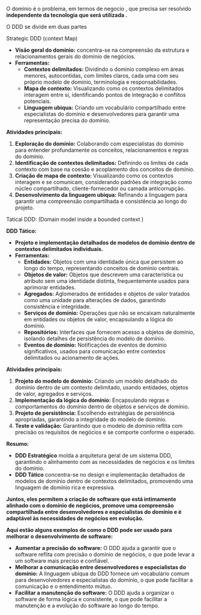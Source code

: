 O domínio é o problema, em termos de negocio , que precisa ser resolvido **independente  da tecnologia que será utilizada .**

O DDD se divide em duas partes

Strategic DDD (context Map) 
- **Visão geral do domínio:** concentra-se na compreensão da estrutura e relacionamentos gerais do domínio de negócios.
- **Ferramentas:**
    - **Contextos delimitados:** Dividindo o domínio complexo em áreas menores, autocontidas, com limites claros, cada uma com seu próprio modelo de domínio, terminologia e responsabilidades.
    - **Mapa de contexto:** Visualizando como os contextos delimitados interagem entre si, identificando pontos de integração e conflitos potenciais.
    - **Linguagem ubiqua:** Criando um vocabulário compartilhado entre especialistas do domínio e desenvolvedores para garantir uma representação precisa do domínio.

**Atividades principais:**

1. **Exploração do domínio:** Colaborando com especialistas do domínio para entender profundamente os conceitos, relacionamentos e regras do domínio.
2. **Identificação de contextos delimitados:** Definindo os limites de cada contexto com base na coesão e acoplamento dos conceitos de domínio.
3. **Criação de mapa de contexto:** Visualizando como os contextos interagem e se comunicam, considerando padrões de integração como núcleo compartilhado, cliente-fornecedor ou camada anticorrupção.
4. **Desenvolvimento da linguagem ubiqua:** Refinando a linguagem para garantir uma compreensão compartilhada e consistência ao longo do projeto.

 

Tatical DDD: (Domain model inside a bounded context )

**DDD Tático:**

- **Projeto e implementação detalhados de modelos de domínio dentro de contextos delimitados individuais.**
- **Ferramentas:**
    - **Entidades:** Objetos com uma identidade única que persistem ao longo do tempo, representando conceitos de domínio centrais.
    - **Objetos de valor:** Objetos que descrevem uma característica ou atributo sem uma identidade distinta, frequentemente usados para aprimorar entidades.
    - **Agregados:** Aglomerados de entidades e objetos de valor tratados como uma unidade para alterações de dados, garantindo consistência e integridade.
    - **Serviços de domínio:** Operações que não se encaixam naturalmente em entidades ou objetos de valor, encapsulando a lógica do domínio.
    - **Repositórios:** Interfaces que fornecem acesso a objetos de domínio, isolando detalhes de persistência do modelo de domínio.
    - **Eventos de domínio:** Notificações de eventos de domínio significativos, usados para comunicação entre contextos delimitados ou acionamento de ações.

**Atividades principais:**

1. **Projeto do modelo de domínio:** Criando um modelo detalhado do domínio dentro de um contexto delimitado, usando entidades, objetos de valor, agregados e serviços.
2. **Implementação da lógica do domínio:** Encapsulando regras e comportamentos do domínio dentro de objetos e serviços de domínio.
3. **Projeto de persistência:** Escolhendo estratégias de persistência apropriadas, garantindo a integridade do modelo de domínio.
4. **Teste e validação:** Garantindo que o modelo de domínio reflita com precisão os requisitos de negócios e se comporte conforme o esperado.

**Resumo:**

- **DDD Estratégico** molda a arquitetura geral de um sistema DDD, garantindo o alinhamento com as necessidades de negócios e os limites do domínio.
- **DDD Tático** concentra-se no design e implementação detalhados de modelos de domínio dentro de contextos delimitados, promovendo uma linguagem de domínio rica e expressiva.

**Juntos, eles permitem a criação de software que está intimamente alinhado com o domínio de negócios, promove uma compreensão compartilhada entre desenvolvedores e especialistas do domínio e é adaptável às necessidades de negócios em evolução.**

**Aqui estão alguns exemplos de como o DDD pode ser usado para melhorar o desenvolvimento de software:**

- **Aumentar a precisão do software:** O DDD ajuda a garantir que o software reflita com precisão o domínio de negócios, o que pode levar a um software mais preciso e confiável.
- **Melhorar a comunicação entre desenvolvedores e especialistas do domínio:** A linguagem ubiqua do DDD fornece um vocabulário comum para desenvolvedores e especialistas do domínio, o que pode facilitar a comunicação e o entendimento mútuo.
- **Facilitar a manutenção do software:** O DDD ajuda a organizar o software de forma lógica e consistente, o que pode facilitar a manutenção e a evolução do software ao longo do tempo.





